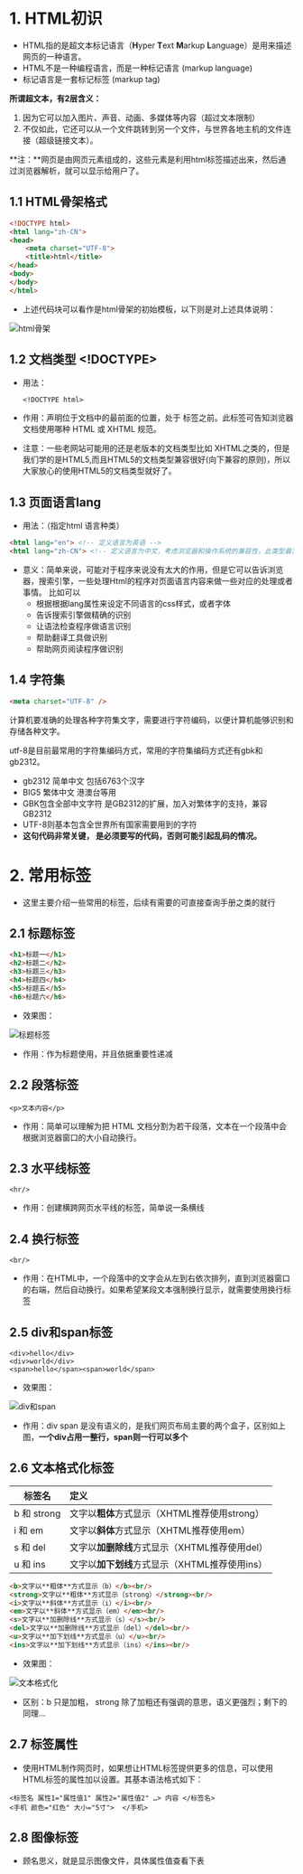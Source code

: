 # 1. HTML初识

* HTML指的是超文本标记语言（**H**yper **T**ext **M**arkup **L**anguage）是用来描述网页的一种语言。
* HTML不是一种编程语言，而是一种标记语言 (markup language)
* 标记语言是一套标记标签 (markup tag)

**所谓超文本，有2层含义：**

1. 因为它可以加入图片、声音、动画、多媒体等内容（超过文本限制）
2. 不仅如此，它还可以从一个文件跳转到另一个文件，与世界各地主机的文件连接（超级链接文本）。

**注：**网页是由网页元素组成的，这些元素是利用html标签描述出来，然后通过浏览器解析，就可以显示给用户了。

## 1.1 HTML骨架格式

```html
<!DOCTYPE html>
<html lang="zh-CN">
<head>
    <meta charset="UTF-8">
    <title>html</title>
</head>
<body>
</body>
</html>
```

* 上述代码块可以看作是html骨架的初始模板，以下则是对上述具体说明：

![html骨架](imgs/html骨架.jpg)

## 1.2 文档类型 <!DOCTYPE>

* 用法：

  ```
  <!DOCTYPE html>
  ```

* 作用：声明位于文档中的最前面的位置，处于  标签之前。此标签可告知浏览器文档使用哪种 HTML 或 XHTML 规范。
* 注意：一些老网站可能用的还是老版本的文档类型比如 XHTML之类的，但是我们学的是HTML5,而且HTML5的文档类型兼容很好(向下兼容的原则)，所以大家放心的使用HTML5的文档类型就好了。

## 1.3 页面语言lang

* 用法：（指定html 语言种类）

```html
<html lang="en"> <!-- 定义语言为英语 --> 
<html lang="zh-CN"> <!-- 定义语言为中文，考虑浏览器和操作系统的兼容性，此类型最常使用 --> 
```

* 意义：简单来说，可能对于程序来说没有太大的作用，但是它可以告诉浏览器，搜索引擎，一些处理Html的程序对页面语言内容来做一些对应的处理或者事情。
  比如可以
  - 根据根据lang属性来设定不同语言的css样式，或者字体
  - 告诉搜索引擎做精确的识别
  - 让语法检查程序做语言识别
  - 帮助翻译工具做识别
  - 帮助网页阅读程序做识别

## 1.4 字符集

```html
<meta charset="UTF-8" />
```

计算机要准确的处理各种字符集文字，需要进行字符编码，以便计算机能够识别和存储各种文字。

utf-8是目前最常用的字符集编码方式，常用的字符集编码方式还有gbk和gb2312。

* gb2312 简单中文  包括6763个汉字
* BIG5   繁体中文 港澳台等用
* GBK包含全部中文字符    是GB2312的扩展，加入对繁体字的支持，兼容GB2312
* UTF-8则基本包含全世界所有国家需要用到的字符
* **这句代码非常关键， 是必须要写的代码，否则可能引起乱码的情况。**

# 2. 常用标签

* 这里主要介绍一些常用的标签，后续有需要的可直接查询手册之类的就行

## 2.1 标题标签

```html
<h1>标题一</h1>
<h2>标题二</h2>
<h3>标题三</h3>
<h4>标题四</h4>
<h5>标题五</h5>
<h6>标题六</h6>
```

* 效果图：

![标题标签](imgs/标题标签.png)

* 作用：作为标题使用，并且依据重要性递减

## 2.2 段落标签

```
<p>文本内容</p>
```

* 作用：简单可以理解为把 HTML 文档分割为若干段落，文本在一个段落中会根据浏览器窗口的大小自动换行。

## 2.3 水平线标签

```
<hr/>
```

* 作用：创建横跨网页水平线的标签，简单说一条横线

## 2.4 换行标签

```
<br/>
```

* 作用：在HTML中，一个段落中的文字会从左到右依次排列，直到浏览器窗口的右端，然后自动换行。如果希望某段文本强制换行显示，就需要使用换行标签

## 2.5 div和span标签

```
<div>hello</div>
<div>world</div>
<span>hello</span><span>world</span>
```

* 效果图：

![div和span](imgs/div和span.png)

* 作用：div span 是没有语义的，是我们网页布局主要的两个盒子，区别如上图，**一个div占用一整行，span则一行可以多个**

## 2.6 文本格式化标签

| 标签名      | 定义                                           |
| ----------- | :--------------------------------------------- |
| b 和 strong | 文字以**粗体**方式显示（XHTML推荐使用strong）  |
| i 和 em     | 文字以**斜体**方式显示（XHTML推荐使用em）      |
| s 和 del    | 文字以**加删除线**方式显示（XHTML推荐使用del） |
| u 和 ins    | 文字以**加下划线**方式显示（XHTML推荐使用ins） |

```html
<b>文字以**粗体**方式显示（b）</b><br/>
<strong>文字以**粗体**方式显示（strong）</strong><br/>
<i>文字以**斜体**方式显示（i）</i><br/>
<em>文字以**斜体**方式显示（em）</em><br/>
<s>文字以**加删除线**方式显示（s）</s><br/>
<del>文字以**加删除线**方式显示（del）</del><br/>
<u>文字以**加下划线**方式显示（u）</u><br/>
<ins>文字以**加下划线**方式显示（ins）</ins><br/>
```

* 效果图：

![文本格式化](imgs/文本格式化.png)

* 区别：b 只是加粗， strong 除了加粗还有强调的意思，语义更强烈；剩下的同理...

## 2.7 标签属性

* 使用HTML制作网页时，如果想让HTML标签提供更多的信息，可以使用HTML标签的属性加以设置。其基本语法格式如下：

```
<标签名 属性1="属性值1" 属性2="属性值2" …> 内容 </标签名>
<手机 颜色="红色" 大小="5寸">  </手机>
```

## 2.8 图像标签

* 顾名思义，就是显示图像文件，具体属性值查看下表

